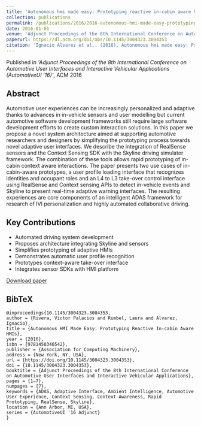 ```yaml
---
title: 'Autonomous hmi made easy: Prototyping reactive in-cabin aware hmis'
collection: publications
permalink: /publications/2016/2016-autonomous-hmi-made-easy-prototyping-reactive-in-c
date: 2016-01-01
venue: 'Adjunct Proceedings of the 8th International Conference on Automotive User Interfaces and Interactive Vehicular Applications (AutomotiveUI ’16)'
paperurl: https://dl.acm.org/doi/abs/10.1145/3004323.3004353
citation: 'Ignacio Alvarez et al.. (2016). Autonomous hmi made easy: Prototyping reactive in-cabin aware hmis. Adjunct Proceedings of the 8th International Conference on Automotive User Interfaces and Interactive Vehicular Applications (AutomotiveUI ’16).'
---
```


Published in *'Adjunct Proceedings of the 8th International Conference on Automotive User Interfaces and Interactive Vehicular Applications (AutomotiveUI ’16)'*, ACM 2016

## Abstract

Automotive user experiences can be increasingly personalized and adaptive thanks to advances in in-vehicle sensors and user modelling but current automotive software development frameworks still require large software development efforts to create custom interaction solutions. In this paper we propose a novel system architecture aimed at supporting automotive researchers and designers by simplifying the prototyping process towards novel adaptive user interfaces. We describe the integration of RealSense sensors and the Context Sensing SDK with the Skyline driving simulator framework. The combination of these tools allows rapid prototyping of in-cabin context aware interactions. The paper presents two use cases of in-cabin-aware prototypes, a user profile loading interface that recognizes identities and occupant roles and an L4 to L3 take-over control interface using RealSense and Context sensing APIs to detect in-vehicle events and Skyline to present real-time adaptive warning interfaces. The resulting experiences are core components of an intelligent ADAS framework for research of IVI personalization and highly automated collaborative driving.

## Key Contributions

* Automated driving system development
* Proposes architecture integrating Skyline and sensors
* Simplifies prototyping of adaptive HMIs
* Demonstrates automatic user profile recognition
* Prototypes context-aware take-over interface
* Integrates sensor SDKs with HMI platform

[Download paper](https://dl.acm.org/doi/abs/10.1145/3004323.3004353)

## BibTeX

```
@inproceedings{10.1145/3004323.3004353,
author = {Rivera, Victor Palacios and Rumbel, Laura and Alvarez, Ignacio},
title = {Autonomous HMI Made Easy: Prototyping Reactive In-cabin Aware HMIs},
year = {2016},
isbn = {9781450346542},
publisher = {Association for Computing Machinery},
address = {New York, NY, USA},
url = {https://doi.org/10.1145/3004323.3004353},
doi = {10.1145/3004323.3004353},
booktitle = {Adjunct Proceedings of the 8th International Conference on Automotive User Interfaces and Interactive Vehicular Applications},
pages = {1–7},
numpages = {7},
keywords = {ADAS, Adaptive Interface, Ambient Intelligence, Automotive User Experience, Context Sensing, Context-Awareness, Rapid Prototyping, RealSense, Skyline},
location = {Ann Arbor, MI, USA},
series = {AutomotiveUI '16 Adjunct}
}
```
